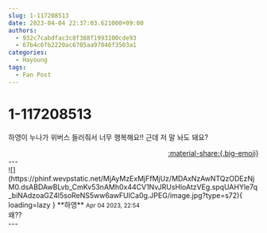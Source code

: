 ```yaml
---
slug: 1-117208513
date: 2023-04-04 22:37:03.621000+09:00
authors:
  - 932c7cabdfac3c8f388f1993100cde93
  - 67b4c6fb2220ac6705aa97046f3503a1
categories:
  - Hayoung
tags:
  - Fan Post
---
```


# 1-117208513

<div class="post-container" markdown="1">
<div class="content-container md-sidebar__scrollwrap" markdown="1">

하영이 누나가 위버스 들러줘서 너무 행복해요!! 근데 저 말 놔도 돼요?

</div>
</div>

<div style="text-align: right;" markdown="1">
<a href="https://weverse.io/fromis9/fanpost/1-117208513" style="text-align: right;">:material-share:{.big-emoji}</a>
</div>
---

<div class="comments-container md-sidebar__scrollwrap" markdown="1">
<div class="comment" markdown="1">
<div class='id-container' markdown="1">
![](https://phinf.wevpstatic.net/MjAyMzExMjFfMjUz/MDAxNzAwNTQzODEzNjM0.dsABDAwBLvb_CmKv53nAMh0x44CV1NvJRUsHloAtzVEg.spqUAHYle7q_biNAdzoaGZ4l5soReNS5ww6awFUlCa0g.JPEG/image.jpg?type=s72){ loading=lazy }
**<span class="artist">하영</span>** <small>Apr 04 2023, 22:54</small><br>
</div>
<div class='comment-body' markdown="1">
왜??
</div>
</div>
</div>
---
